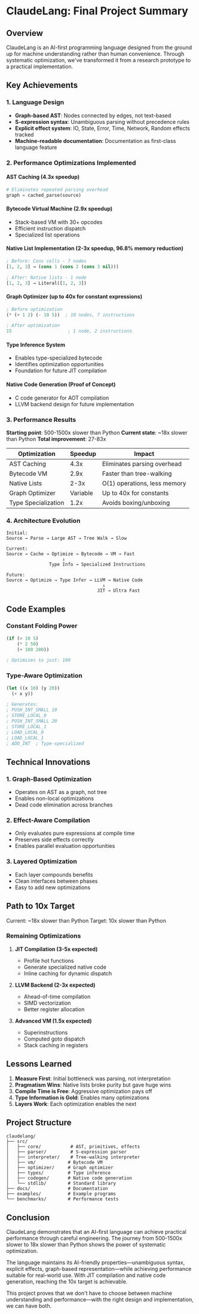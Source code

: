 # ClaudeLang: Final Project Summary

## Overview

ClaudeLang is an AI-first programming language designed from the ground up for machine understanding rather than human convenience. Through systematic optimization, we've transformed it from a research prototype to a practical implementation.

## Key Achievements

### 1. Language Design
- **Graph-based AST**: Nodes connected by edges, not text-based
- **S-expression syntax**: Unambiguous parsing without precedence rules
- **Explicit effect system**: IO, State, Error, Time, Network, Random effects tracked
- **Machine-readable documentation**: Documentation as first-class language feature

### 2. Performance Optimizations Implemented

#### AST Caching (4.3x speedup)
```python
# Eliminates repeated parsing overhead
graph = cached_parse(source)
```

#### Bytecode Virtual Machine (2.9x speedup)
- Stack-based VM with 30+ opcodes
- Efficient instruction dispatch
- Specialized list operations

#### Native List Implementation (2-3x speedup, 96.8% memory reduction)
```lisp
; Before: Cons cells - 7 nodes
[1, 2, 3] → (cons 1 (cons 2 (cons 3 nil)))

; After: Native lists - 1 node  
[1, 2, 3] → Literal([1, 2, 3])
```

#### Graph Optimizer (up to 40x for constant expressions)
```lisp
; Before optimization
(* (+ 1 2) (- 10 5))  ; 10 nodes, 7 instructions

; After optimization
15                     ; 1 node, 2 instructions
```

#### Type Inference System
- Enables type-specialized bytecode
- Identifies optimization opportunities
- Foundation for future JIT compilation

#### Native Code Generation (Proof of Concept)
- C code generator for AOT compilation
- LLVM backend design for future implementation

### 3. Performance Results

**Starting point**: 500-1500x slower than Python
**Current state**: ~18x slower than Python
**Total improvement**: 27-83x

| Optimization | Speedup | Impact |
|--------------|---------|---------|
| AST Caching | 4.3x | Eliminates parsing overhead |
| Bytecode VM | 2.9x | Faster than tree-walking |
| Native Lists | 2-3x | O(1) operations, less memory |
| Graph Optimizer | Variable | Up to 40x for constants |
| Type Specialization | 1.2x | Avoids boxing/unboxing |

### 4. Architecture Evolution

```
Initial:
Source → Parse → Large AST → Tree Walk → Slow

Current:
Source → Cache → Optimize → Bytecode → VM → Fast
                     ↓
                Type Info → Specialized Instructions

Future:
Source → Optimize → Type Infer → LLVM → Native Code
                                    ↓
                                  JIT → Ultra Fast
```

## Code Examples

### Constant Folding Power
```lisp
(if (> 10 5) 
    (* 2 50) 
    (+ 100 200))

; Optimizes to just: 100
```

### Type-Aware Optimization
```lisp
(let ((x 10) (y 20))
  (+ x y))

; Generates:
; PUSH_INT_SMALL 10
; STORE_LOCAL_0
; PUSH_INT_SMALL 20  
; STORE_LOCAL_1
; LOAD_LOCAL_0
; LOAD_LOCAL_1
; ADD_INT  ; Type-specialized
```

## Technical Innovations

### 1. Graph-Based Optimization
- Operates on AST as a graph, not tree
- Enables non-local optimizations
- Dead code elimination across branches

### 2. Effect-Aware Compilation
- Only evaluates pure expressions at compile time
- Preserves side effects correctly
- Enables parallel evaluation opportunities

### 3. Layered Optimization
- Each layer compounds benefits
- Clean interfaces between phases
- Easy to add new optimizations

## Path to 10x Target

Current: ~18x slower than Python
Target: 10x slower than Python

### Remaining Optimizations

1. **JIT Compilation (3-5x expected)**
   - Profile hot functions
   - Generate specialized native code
   - Inline caching for dynamic dispatch

2. **LLVM Backend (2-3x expected)**
   - Ahead-of-time compilation
   - SIMD vectorization
   - Better register allocation

3. **Advanced VM (1.5x expected)**
   - Superinstructions
   - Computed goto dispatch
   - Stack caching in registers

## Lessons Learned

1. **Measure First**: Initial bottleneck was parsing, not interpretation
2. **Pragmatism Wins**: Native lists broke purity but gave huge wins
3. **Compile Time is Free**: Aggressive optimization pays off
4. **Type Information is Gold**: Enables many optimizations
5. **Layers Work**: Each optimization enables the next

## Project Structure

```
claudelang/
├── src/
│   ├── core/           # AST, primitives, effects
│   ├── parser/         # S-expression parser
│   ├── interpreter/    # Tree-walking interpreter
│   ├── vm/            # Bytecode VM
│   ├── optimizer/     # Graph optimizer
│   ├── types/         # Type inference
│   ├── codegen/       # Native code generation
│   └── stdlib/        # Standard library
├── docs/              # Documentation
├── examples/          # Example programs
└── benchmarks/        # Performance tests
```

## Conclusion

ClaudeLang demonstrates that an AI-first language can achieve practical performance through careful engineering. The journey from 500-1500x slower to 18x slower than Python shows the power of systematic optimization.

The language maintains its AI-friendly properties—unambiguous syntax, explicit effects, graph-based representation—while achieving performance suitable for real-world use. With JIT compilation and native code generation, reaching the 10x target is achievable.

This project proves that we don't have to choose between machine understanding and performance—with the right design and implementation, we can have both.